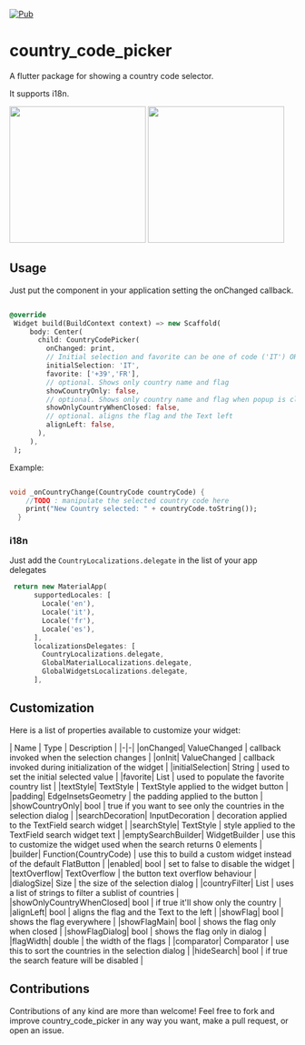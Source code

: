 [![Pub](https://img.shields.io/pub/v/country_code_picker.svg)](https://pub.dartlang.org/packages/country_code_picker)

# country_code_picker

A flutter package for showing a country code selector.

It supports i18n.

<img src="https://raw.githubusercontent.com/Salvatore-Giordano/CountryCodePicker/master/screenshots/screen1.png" width="240"/>
<img src="https://raw.githubusercontent.com/Salvatore-Giordano/CountryCodePicker/master/screenshots/screen2.png" width="240"/>

## Usage

Just put the component in your application setting the onChanged callback.

```dart

@override
 Widget build(BuildContext context) => new Scaffold(
     body: Center(
       child: CountryCodePicker(
         onChanged: print,
         // Initial selection and favorite can be one of code ('IT') OR dial_code('+39')
         initialSelection: 'IT',
         favorite: ['+39','FR'],
         // optional. Shows only country name and flag
         showCountryOnly: false,
         // optional. Shows only country name and flag when popup is closed.
         showOnlyCountryWhenClosed: false,
         // optional. aligns the flag and the Text left
         alignLeft: false,
       ),
     ),
 );

```

Example:

```dart

void _onCountryChange(CountryCode countryCode) {
    //TODO : manipulate the selected country code here
    print("New Country selected: " + countryCode.toString());
  }

```

### i18n

Just add the `CountryLocalizations.delegate` in the list of your app delegates

```dart
 return new MaterialApp(
      supportedLocales: [
        Locale('en'),
        Locale('it'),
        Locale('fr'),
        Locale('es'),
      ],
      localizationsDelegates: [
        CountryLocalizations.delegate,
        GlobalMaterialLocalizations.delegate,
        GlobalWidgetsLocalizations.delegate,
      ],
```

## Customization

Here is a list of properties available to customize your widget:

| Name | Type | Description |
|-|-|
|onChanged| ValueChanged<CountryCode> | callback invoked when the selection changes |
|onInit| ValueChanged<CountryCode> | callback invoked during initialization of the widget |
|initialSelection| String | used to set the initial selected value |
|favorite| List<String> | used to populate the favorite country list |
|textStyle| TextStyle | TextStyle applied to the widget button |
|padding| EdgeInsetsGeometry | the padding applied to the button |
|showCountryOnly| bool | true if you want to see only the countries in the selection dialog |
|searchDecoration| InputDecoration | decoration applied to the TextField search widget |
|searchStyle| TextStyle | style applied to the TextField search widget text |
|emptySearchBuilder| WidgetBuilder | use this to customize the widget used when the search returns 0 elements |
|builder| Function(CountryCode) | use this to build a custom widget instead of the default FlatButton |
|enabled| bool | set to false to disable the widget |
|textOverflow| TextOverflow | the button text overflow behaviour |
|dialogSize| Size | the size of the selection dialog |
|countryFilter| List<String> | uses a list of strings to filter a sublist of countries |
|showOnlyCountryWhenClosed| bool | if true it'll show only the country |
|alignLeft| bool | aligns the flag and the Text to the left |
|showFlag| bool | shows the flag everywhere |
|showFlagMain| bool | shows the flag only when closed |
|showFlagDialog| bool | shows the flag only in dialog |
|flagWidth| double | the width of the flags |
|comparator| Comparator<CountryCode> | use this to sort the countries in the selection dialog |
|hideSearch| bool | if true the search feature will be disabled |

## Contributions

Contributions of any kind are more than welcome! Feel free to fork and improve country_code_picker in any way you want, make a pull request, or open an issue.
